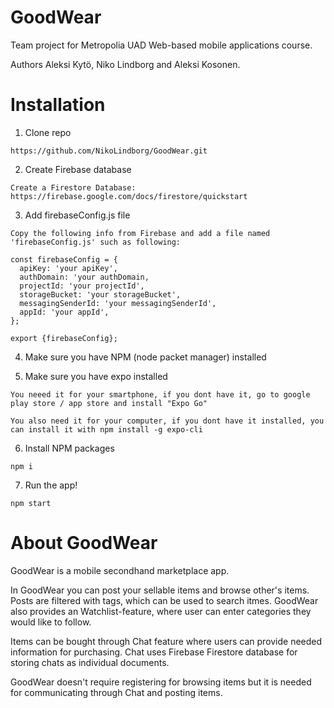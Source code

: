 # GoodWear
Team project for Metropolia UAD Web-based mobile applications course.

Authors Aleksi Kytö, Niko Lindborg and Aleksi Kosonen. 

# Installation 

1. Clone repo
```
https://github.com/NikoLindborg/GoodWear.git
```
2. Create Firebase database
```
Create a Firestore Database: https://firebase.google.com/docs/firestore/quickstart
```
3. Add firebaseConfig.js file
```
Copy the following info from Firebase and add a file named 'firebaseConfig.js' such as following:

const firebaseConfig = {
  apiKey: 'your apiKey',
  authDomain: 'your authDomain,
  projectId: 'your projectId',
  storageBucket: 'your storageBucket',
  messagingSenderId: 'your messagingSenderId',
  appId: 'your appId',
};

export {firebaseConfig};
```
4. Make sure you have NPM (node packet manager) installed

5. Make sure you have expo installed
 ```
 You neeed it for your smartphone, if you dont have it, go to google play store / app store and install "Expo Go"
 
 You also need it for your computer, if you dont have it installed, you can install it with npm install -g expo-cli
 ```

6. Install NPM packages
```
npm i
```

7. Run the app!
```
npm start
```

# About GoodWear

GoodWear is a mobile secondhand marketplace app. 

In GoodWear you can post your sellable items and browse other's items. Posts are filtered with tags, which can be used to search itmes. GoodWear also provides an Watchlist-feature, where user can enter categories they would like to follow. 

Items can be bought through Chat feature where users can provide needed information for purchasing. Chat uses Firebase Firestore database for storing chats as individual documents. 

GoodWear doesn't require registering for browsing items but it is needed for communicating through Chat and posting items. 
